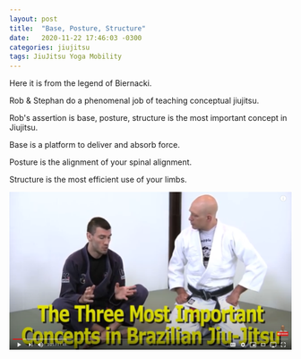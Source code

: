 ```yaml
---
layout: post
title:  "Base, Posture, Structure"
date:   2020-11-22 17:46:03 -0300
categories: jiujitsu
tags: JiuJitsu Yoga Mobility
---
```


Here it is from the legend of Biernacki.

Rob & Stephan do a phenomenal job of teaching conceptual jiujitsu.

Rob's assertion is base, posture, structure is the most important concept in Jiujitsu.

Base is a platform to deliver and absorb force.

Posture is the alignment of your spinal alignment.

Structure is the most efficient use of your limbs.

[![Everything Is AWESOME](/assets/img/biernacki_base_posture_structure.png)](https://youtu.be/j5RaxEV9fx8 "Everything Is AWESOME")
